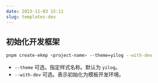 ```yaml
---
date: 2023-11-03 15:11
slug: templates-dev
---
```



## 初始化开发框架

```bash
pnpm create-ekmp <project-name> --theme=yilog --with-dev
```

- `--theme` 可选。指定样式名称。默认为 `yilog`。
- `--with-dev` 可选。表示初始化为模板开发环境。
